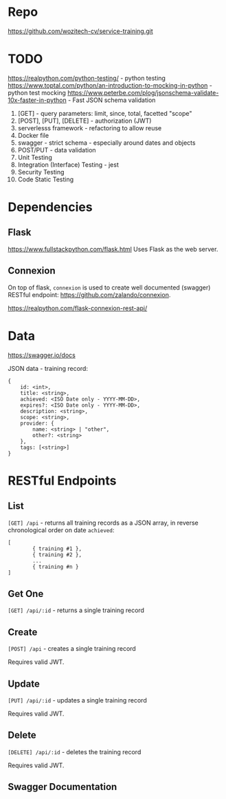 <!-- TITLE: WOZiTech CV Training Service -->
<!-- SUBTITLE: python RESTful API -->

# Repo
https://github.com/wozitech-cv/service-training.git

# TODO
https://realpython.com/python-testing/ - python testing
https://www.toptal.com/python/an-introduction-to-mocking-in-python - python test mocking
https://www.peterbe.com/plog/jsonschema-validate-10x-faster-in-python - Fast JSON schema validation


1. [GET] - query parameters: limit, since, total, facetted "scope"
2. [POST], [PUT], [DELETE] - authorization (JWT)
3. serverlesss framework - refactoring to allow reuse
4. Docker file
5. swagger - strict schema - especially around dates and objects
6. POST/PUT - data validation
7. Unit Testing
8. Integration (Interface) Testing - jest
9. Security Testing
10. Code Static Testing

# Dependencies
## Flask
https://www.fullstackpython.com/flask.html
Uses Flask as the web server.

## Connexion
On top of flask, `connexion` is used to create well documented (swagger) RESTful endpoint: https://github.com/zalando/connexion.

https://realpython.com/flask-connexion-rest-api/

# Data
https://swagger.io/docs

JSON data - training record:
```
{
	id: <int>,
	title: <string>,
	achieved: <ISO Date only - YYYY-MM-DD>,
	expires?: <ISO Date only - YYYY-MM-DD>,
	description: <string>,
	scope: <string>,
	provider: {
		name: <string> | "other",
		other?: <string>
	},
	tags: [<string>]
}
```
# RESTful Endpoints
## List
`[GET] /api` - returns all training records as a JSON array, in reverse chronological order on date `achieved`:
```
[
		{ training #1 },
		{ training #2 },
		...
		{ training #n }
]
```

## Get One
`[GET] /api/:id` - returns a single training record

## Create
`[POST] /api` - creates a single training record

Requires valid JWT.

## Update
`[PUT] /api/:id` - updates a single training record

Requires valid JWT.

## Delete
`[DELETE] /api/:id` - deletes the training record

Requires valid JWT.

## Swagger Documentation